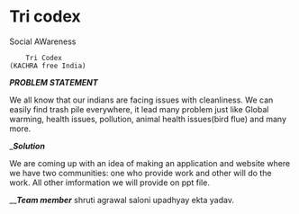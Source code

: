 # Tri codex
 Social AWareness

		Tri Codex
	(KACHRA free India)
_________________PROBLEM STATEMENT_________________

We all know that our indians are facing issues with cleanliness. We can easily find trash pile everywhere, it lead many problem just like Global warming, health issues, pollution, animal health issues(bird flue) and many more.



____________Solution___________    
 
We are coming up with an idea of making an application and website where we have two communities: one who  provide work and other will do the work.
 All other imformation we will  provide on ppt file.


_______Team member_____
shruti agrawal
saloni upadhyay
ekta yadav.